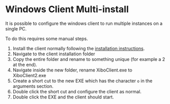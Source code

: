<!--toc=getting_started-->
# Windows Client Multi-install
It is possible to configure the windows client to run multiple instances on a single PC.

To do this requires some manual steps.

1. Install the client normally following the [installation instructions](install_windows_client.html).
2. Navigate to the client installation folder
3. Copy the entire folder and rename to something unique (for example a 2 at the end).
4. Navigate inside the new folder, rename XiboClient.exe to XiboClient2.exe
5. Create a short cut to the new EXE which has the character `o` in the arguments section.
6. Double click the short cut and configure the client as normal.
7. Double click the EXE and the client should start.